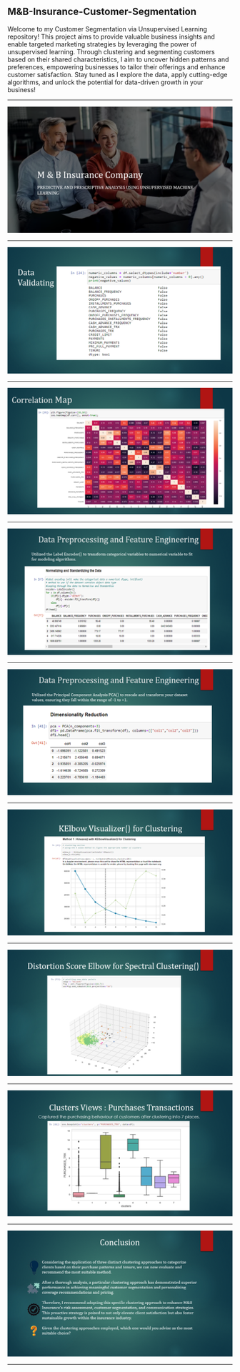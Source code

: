 ## M&B-Insurance-Customer-Segmentation
Welcome to my Customer Segmentation via Unsupervised Learning repository! This project aims to provide valuable business insights and enable targeted marketing strategies by leveraging the power of unsupervised learning. Through clustering and segmenting customers based on their shared characteristics, I aim to uncover hidden patterns and preferences, empowering businesses to tailor their offerings and enhance customer satisfaction. Stay tuned as I explore the data, apply cutting-edge algorithms, and unlock the potential for data-driven growth in your business!

<hr>

![My Image](file/M&B.png)

<hr>

![My Image](file/M&B1.png)

<hr>

![My Image](file/M&B3.png)

<hr>

![My Image](file/M&B4.png)

<hr>

![My Image](file/M&B5.png)

<hr>

![My Image](file/M&B6.png)

<hr>

![My Image](file/M&B7.png)

<hr>

![My Image](file/M&B8.png)

<hr>

![My Image](file/M&B9.png)

<hr>

<br>

<br>

